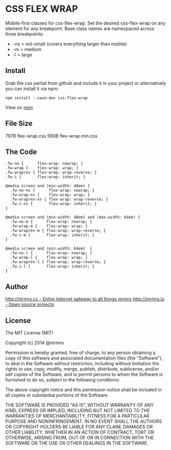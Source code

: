 # CSS FLEX WRAP

  Mobile-first classes for css-flex-wrap.
  Set the desired css-flex-wrap on any element for any breakpoint.
  Base class names are namespaced across three breakpoints:

*  -ns = not-small (covers everything larger than mobile)
*  -m  = medium
*  -l  = large

## Install
Grab the css partial from github and include it in your project or alternatively
you can install it via npm:
```
npm install --save-dev css-flex-wrap
```
View on [npm](https://www.npmjs.org/package/css-flex-wrap)


## File Size

797B flex-wrap.css
590B flex-wrap.min.css

## The Code
```
.fw-no {      flex-wrap: nowrap; }
.fw-wrap {    flex-wrap: wrap; }
.fw-wraprev { flex-wrap: wrap-reverse; }
.fw-i {       flex-wrap: inherit; }

@media screen and (min-width: 48em) {
  .fw-no-ns {      flex-wrap: nowrap; }
  .fw-wrap-ns {    flex-wrap: wrap; }
  .fw-wraprev-ns { flex-wrap: wrap-reverse; }
  .fw-i-ns {       flex-wrap: inherit; }
}

@media screen and (min-width: 48em) and (max-width: 64em) {
  .fw-no-m {      flex-wrap: nowrap; }
  .fw-wrap-m {    flex-wrap: wrap; }
  .fw-wraprev-m { flex-wrap: wrap-reverse; }
  .fw-i-m {       flex-wrap: inherit; }
}

@media screen and (min-width: 64em)  {
  .fw-no-l {      flex-wrap: nowrap; }
  .fw-wrap-l {    flex-wrap: wrap; }
  .fw-wraprev-l { flex-wrap: wrap-reverse; }
  .fw-i-l {       flex-wrap: inherit; }
}

```

## Author

[http://mrmrs.cc - Entire internet gateway to all things mrmrs](http://mrmrs.cc)
[http://mrmrs.io - Open source projects](http://mrmrs.io)

## License

The MIT License (MIT)

Copyright (c) 2014 @mrmrs

Permission is hereby granted, free of charge, to any person obtaining a copy
of this software and associated documentation files (the "Software"), to deal
in the Software without restriction, including without limitation the rights
to use, copy, modify, merge, publish, distribute, sublicense, and/or sell
copies of the Software, and to permit persons to whom the Software is
furnished to do so, subject to the following conditions:

The above copyright notice and this permission notice shall be included in
all copies or substantial portions of the Software.

THE SOFTWARE IS PROVIDED "AS IS", WITHOUT WARRANTY OF ANY KIND, EXPRESS OR
IMPLIED, INCLUDING BUT NOT LIMITED TO THE WARRANTIES OF MERCHANTABILITY,
FITNESS FOR A PARTICULAR PURPOSE AND NONINFRINGEMENT. IN NO EVENT SHALL THE
AUTHORS OR COPYRIGHT HOLDERS BE LIABLE FOR ANY CLAIM, DAMAGES OR OTHER
LIABILITY, WHETHER IN AN ACTION OF CONTRACT, TORT OR OTHERWISE, ARISING FROM,
OUT OF OR IN CONNECTION WITH THE SOFTWARE OR THE USE OR OTHER DEALINGS IN
THE SOFTWARE.

